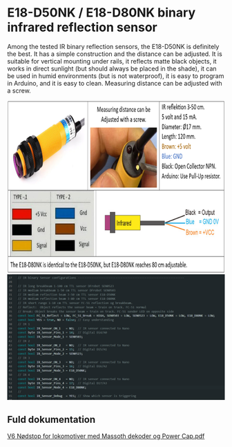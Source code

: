 # E18-D50NK / E18-D80NK binary infrared reflection sensor

Among the tested IR binary reflection sensors, the E18-D50NK is definitely the best. It has a simple construction and the distance can be adjusted. It is suitable for vertical mounting under rails, it reflects matte black objects, it works in direct sunlight (but should always be placed in the shade), it can be used in humid environments (but is not waterproof), it is easy to program in Arduino, and it is easy to clean. Measuring distance can be adjusted with a screw.

<img src="https://github.com/MTD2A/E18-D50NK/blob/main/image/E18-D50NK-specification.png" height="400">

<br/>

<img src="https://github.com/MTD2A/E18-D50NK/blob/main/image/SEN0503%20-%20SEN0523%20-%20E18_D50NK%20-%20E18_D80NK.png">

<br/>

## Fuld dokumentation

[V6 Nødstop for lokomotiver med Massoth dekoder og Power Cap.pdf](https://github.com/MTD2A/Train_Emergency_Stop/blob/main/doc/V6%20N%C3%B8dstop%20for%20lokomotiver%20med%20Massoth%20dekoder%20og%20Power%20Cap.pdf)
